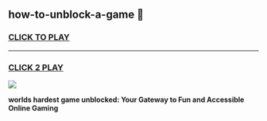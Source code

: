
## how-to-unblock-a-game 👋
<h3>
<a href="https://premium.freeplayer.one?title=how-to-unblock-a-game&ref=14F">CLICK TO PLAY</a></h3>
<hr>

<h3>
<a href="https://premium.freeplayer.one?title=how-to-unblock-a-game&ref=14F">CLICK 2 PLAY</a>
  
</h3>

<a href="https://premium.freeplayer.one?title=how-to-unblock-a-game&ref=12F/"><img src="https://clearcache.store/games.png"></a>


**worlds hardest game unblocked: Your Gateway to Fun and Accessible Online Gaming**
